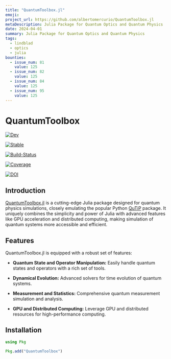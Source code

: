 ```yaml
---
title: "QuantumToolbox.jl"
emoji: 
project_url: https://github.com/albertomercurio/QuantumToolbox.jl
metaDescription: Julia Package for Quantum Optics and Quantum Physics
date: 2024-04-01
summary: Julia Package for Quantum Optics and Quantum Physics
tags:
  - lindblad
  - optics
  - julia
bounties:
  - issue_num: 81
    value: 125
  - issue_num: 82
    value: 125
  - issue_num: 84
    value: 125
  - issue_num: 95
    value: 125
---
```


# QuantumToolbox

<div class="badges" markdown="1">

  <div class="badge" markdown="2">

  [![Dev](/assets/img/docs-dev-blue.svg)](https://albertomercurio.github.io/QuantumToolbox.jl/dev)

  </div>

  <div class="badge" markdown="2">

  [![Stable](/assets/img/docs-stable-blue.svg)](https://albertomercurio.github.io/QuantumToolbox.jl/stable)

  </div>

  <div class="badge" markdown="2">

  [![Build-Status](/assets/img/build-status.svg)](https://github.com/albertomercurio/QuantumToolbox.jl/actions/workflows/CI.yml?query=branch%3Amain)

  </div>

  <div class="badge" markdown="2">

  [![Coverage](/assets/img/coverage.svg)](https://codecov.io/gh/albertomercurio/QuantumToolbox.jl)

  </div>

  <div class="badge" markdown="2">

  [![DOI](/assets/img/DOI.svg)](https://doi.org/10.5281/zenodo.10822817)

  </div>
</div>

## Introduction

[QuantumToolbox.jl](https://github.com/albertomercurio/QuantumToolbox.jl) is a cutting-edge Julia package designed for quantum physics simulations, closely emulating the popular Python [QuTiP](https://github.com/qutip/qutip) package. It uniquely combines the simplicity and power of Julia with advanced features like GPU acceleration and distributed computing, making simulation of quantum systems more accessible and efficient.

## Features

QuantumToolbox.jl is equipped with a robust set of features:

- **Quantum State and Operator Manipulation:** Easily handle quantum states and operators with a rich set of tools.

- **Dynamical Evolution:** Advanced solvers for time evolution of quantum systems.

- **Measurement and Statistics:** Comprehensive quantum measurement simulation and analysis.

- **GPU and Distributed Computing:** Leverage GPU and distributed resources for high-performance computing.

## Installation

```julia
using Pkg

Pkg.add("QuantumToolbox")
```
